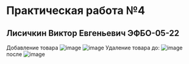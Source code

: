 #  Практическая работа №4
##  Лисичкин Виктор Евгеньевич ЭФБО-05-22
Добавление товара
![image](https://github.com/user-attachments/assets/8e9b46b4-affe-49dc-a185-cdd25806fa5d)
![image](https://github.com/user-attachments/assets/0fdc3960-6c11-4ec6-bc0b-06f342bbade6)
Удаление товара
до: ![image](https://github.com/user-attachments/assets/94e70f96-5f15-4dc4-b344-b3bde8a1d9f6)
после ![image](https://github.com/user-attachments/assets/24cf0ec9-9241-4074-b444-5d9a3af8fc0b)









